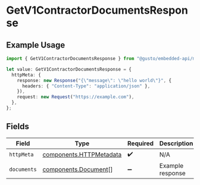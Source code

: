# GetV1ContractorDocumentsResponse

## Example Usage

```typescript
import { GetV1ContractorDocumentsResponse } from "@gusto/embedded-api/models/operations/getv1contractordocuments.js";

let value: GetV1ContractorDocumentsResponse = {
  httpMeta: {
    response: new Response("{\"message\": \"hello world\"}", {
      headers: { "Content-Type": "application/json" },
    }),
    request: new Request("https://example.com"),
  },
};
```

## Fields

| Field                                                              | Type                                                               | Required                                                           | Description                                                        |
| ------------------------------------------------------------------ | ------------------------------------------------------------------ | ------------------------------------------------------------------ | ------------------------------------------------------------------ |
| `httpMeta`                                                         | [components.HTTPMetadata](../../models/components/httpmetadata.md) | :heavy_check_mark:                                                 | N/A                                                                |
| `documents`                                                        | [components.Document](../../models/components/document.md)[]       | :heavy_minus_sign:                                                 | Example response                                                   |